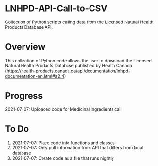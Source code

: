 # LNHPD-API-Call-to-CSV
Collection of Python scripts calling data from the Licensed Natural Health Products Database API.

# Overview
This collection of Python code allows the user to download the Licensed Natural Health Products Database published by Health Canada (https://health-products.canada.ca/api/documentation/lnhpd-documentation-en.html#a2.4)

# Progress
2021-07-07: Uploaded code for Medicinal Ingredients call

# To Do
1. 2021-07-07: Place code into functions and classes
2. 2021-07-07: Only pull information from API that differs from local database
3. 2021-07-07: Create code as a file that runs nightly
